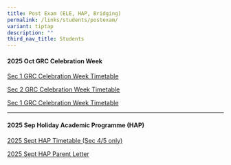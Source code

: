 ```yaml
---
title: Post Exam (ELE, HAP, Bridging)
permalink: /links/students/postexam/
variant: tiptap
description: ""
third_nav_title: Students
---
```

<h4>2025 Oct GRC Celebration Week</h4>
<p><a href="/files/Time Table/2025/2025_SEM_2_ELE_WEEK_Sec1.pdf" rel="noopener nofollow" target="_blank">Sec 1 GRC Celebration Week Timetable</a>
</p>
<p><a href="/files/Time Table/2025/2025_SEM_2_ELE_WEEK_Sec2.pdf" rel="noopener nofollow" target="_blank">Sec 2 GRC Celebration Week Timetable</a>
</p>
<p><a href="/files/Time Table/2025/2025_SEM_2_ELE_WEEK_Sec3.pdf" rel="noopener nofollow" target="_blank">Sec 1 GRC Celebration Week Timetable</a>
</p>
<hr>
<p></p>
<h4>2025 Sep Holiday Academic Programme (HAP)</h4>
<p><a href="/files/Time Table/2025/2025_SEPT_HAP__ANNEX_A_.pdf" rel="noopener noreferrer nofollow" target="_blank">2025 Sept HAP Timetable (Sec 4/5 only)</a>
</p>
<p><a href="/files/Time Table/2025/2025_Sept_HAP_Letter_for_Parents__ANNEX_B_.pdf" rel="noopener noreferrer nofollow" target="_blank">2025 Sept HAP Parent Letter</a>
</p>